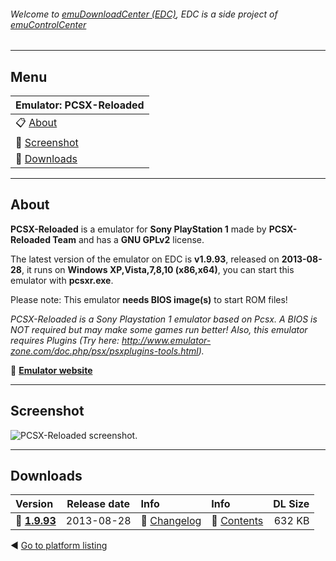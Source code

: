 ###### Welcome to [emuDownloadCenter (EDC)](https://github.com/PhoenixInteractiveNL/emuDownloadCenter/wiki/), EDC is a side project of [emuControlCenter](https://github.com/PhoenixInteractiveNL/emuControlCenter/wiki/)
***
## Menu
| **Emulator: PCSX-Reloaded** |
|:---------|
| :clipboard: [About](#about) |
| :sunrise: [Screenshot](#screenshot) |
| :floppy_disk: [Downloads](#downloads) |
***
## About
**PCSX-Reloaded** is a emulator for **Sony PlayStation 1** made by **PCSX-Reloaded Team** and has a **GNU GPLv2** license.

The latest version of the emulator on EDC is **v1.9.93**, released on **2013-08-28**, it runs on **Windows XP,Vista,7,8,10 (x86,x64)**, you can start this emulator with **pcsxr.exe**.

Please note: This emulator **needs BIOS image(s)** to start ROM files!

_PCSX-Reloaded is a Sony Playstation 1 emulator based on Pcsx. A BIOS is NOT required but may make some games run better! Also, this emulator requires Plugins (Try here: http://www.emulator-zone.com/doc.php/psx/psxplugins-tools.html)._

:link: [**Emulator website**](http://pcsxr.codeplex.com/)
***
## Screenshot
![](https://raw.githubusercontent.com/PhoenixInteractiveNL/emuDownloadCenter/master/hooks/pcsxr/screen.jpg "PCSX-Reloaded screenshot.")
***
## Downloads
| Version  | Release date  | Info       | Info       | DL Size    |
|:---------|:-------------:|:-----------|:-----------|-----------:|
| :floppy_disk: [**1.9.93**](https://github.com/PhoenixInteractiveNL/edc-repo0005/raw/master/pcsxr/1.9.93.7z) | 2013-08-28 | :page_facing_up: [Changelog](https://github.com/PhoenixInteractiveNL/edc-repo0005/blob/master/pcsxr/1.9.93_changelog.txt) | :mag_right: [Contents](https://github.com/PhoenixInteractiveNL/edc-repo0005/blob/master/pcsxr/1.9.93_contents.txt) | 632 KB |

:arrow_backward: [Go to platform listing](https://github.com/PhoenixInteractiveNL/emuDownloadCenter/wiki/EDC-Platform-List)
